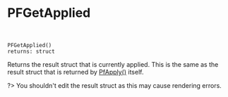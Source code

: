 # PFGetApplied

&nbsp;

	PFGetApplied()
	returns: struct

Returns the result struct that is currently applied. This is the same as the result struct that is returned by [PfApply()](PfApply) itself.

?> You shouldn't edit the result struct as this may cause rendering errors.
